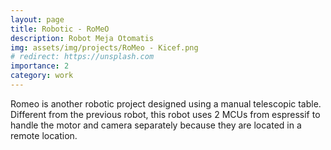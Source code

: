 ```yaml
---
layout: page
title: Robotic - RoMeO
description: Robot Meja Otomatis
img: assets/img/projects/RoMeo - Kicef.png
# redirect: https://unsplash.com
importance: 2
category: work
---
```


Romeo is another robotic project designed using a manual telescopic table. Different from the previous robot, this robot uses 2 MCUs from espressif to handle the motor and camera separately because they are located in a remote location.
